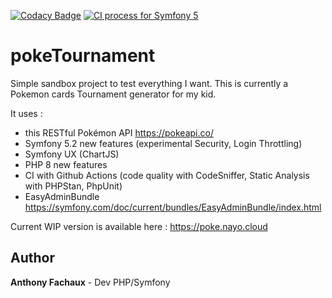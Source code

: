 [![Codacy Badge](https://api.codacy.com/project/badge/Grade/0e4c0d6797a442abba397cf8aafeacce)](https://app.codacy.com/gh/nayodahl/poketournament?utm_source=github.com&utm_medium=referral&utm_content=nayodahl/poketournament&utm_campaign=Badge_Grade)
[![CI process for Symfony 5](https://github.com/nayodahl/poketournament/actions/workflows/symfony.yml/badge.svg?branch=dev)](https://github.com/nayodahl/poketournament/actions/workflows/symfony.yml)
# pokeTournament 

Simple sandbox project to test everything I want.
This is currently a Pokemon cards Tournament generator for my kid.

It uses  : 
- this RESTful Pokémon API https://pokeapi.co/
- Symfony 5.2 new features (experimental Security, Login Throttling)
- Symfony UX (ChartJS)
- PHP 8 new features
- CI with Github Actions (code quality with CodeSniffer, Static Analysis with PHPStan, PhpUnit)
- EasyAdminBundle https://symfony.com/doc/current/bundles/EasyAdminBundle/index.html

Current WIP version is available here : https://poke.nayo.cloud


## Author

**Anthony Fachaux** - Dev PHP/Symfony
